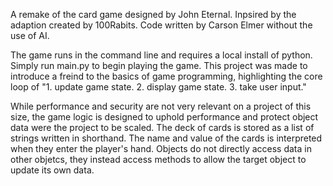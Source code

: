 A remake of the card game designed by John Eternal.
Inpsired by the adaption created by 100Rabits.
Code written by Carson Elmer without the use of AI.

The game runs in the command line and requires a local install of python. Simply run main.py to begin playing the game.
This project was made to introduce a freind to the basics of game programming, highlighting the core loop of "1. update game state. 2. display game state. 3. take user input."

While performance and security are not very relevant on a project of this size, the game logic is designed to uphold performance and protect object data were the project to be scaled.
The deck of cards is stored as a list of strings written in shorthand. The name and value of the cards is interpreted when they enter the player's hand. 
Objects do not directly access data in other objetcs, they instead access methods to allow the target object to update its own data.
